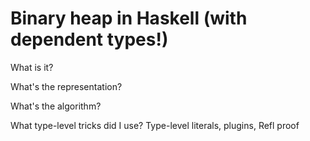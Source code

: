 # Binary heap in Haskell (with dependent types!)

What is it?

What's the representation?

What's the algorithm?

What type-level tricks did I use? Type-level literals, plugins, Refl proof

